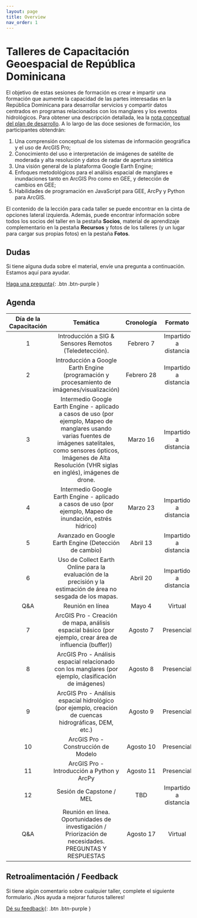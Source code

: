 ```yaml
---
layout: page
title: Overview
nav_order: 1
---
```


# Talleres de Capacitación Geoespacial de República Dominicana

El objetivo de estas sesiones de formación es crear e impartir una formación que aumente la capacidad de las partes interesadas en la República Dominicana para desarrollar servicios y compartir datos centrados en programas relacionados con los manglares y los eventos hidrológicos. Para obtener una descripción detallada, lea la [nota conceptual del plan de desarrollo](https://docs.google.com/document/d/1ZFGhzkOucx8MMpE9djodM0cQGrURKFrO/edit). A lo largo de las doce sesiones de formación, los participantes obtendrán:

1. Una comprensión conceptual de los sistemas de información geográfica y el uso de ArcGIS Pro;
2. Conocimiento del uso e interpretación de imágenes de satélite de moderada y alta resolución y datos de radar de apertura sintética
3. Una visión general de la plataforma Google Earth Engine;
4. Enfoques metodológicos para el análisis espacial de manglares e inundaciones tanto en ArcGIS Pro como en GEE, y detección de cambios en GEE;
5. Habilidades de programación en JavaScript para GEE, ArcPy y Python para ArcGIS.

El contenido de la lección para cada taller se puede encontrar en la cinta de opciones lateral izquierda. Además, puede encontrar información sobre todos los socios del taller en la pestaña **Socios**, material de aprendizaje complementario en la pestaña **Recursos** y fotos de los talleres (y un lugar para cargar sus propias fotos) en la pestaña **Fotos**.


## Dudas

Si tiene alguna duda sobre el material, envíe una pregunta a continuación. Estamos aquí para ayudar.

[Haga una pregunta](https://forms.gle/a7MW4PtgtmPiPoZJ9){: .btn .btn-purple }

## Agenda

| Día de la Capacitación |                                                                                                                Temática                                                                                                                | Cronología |        Formato        |
|:----------------------:|:--------------------------------------------------------------------------------------------------------------------------------------------------------------------------------------------------------------------------------------:|:----------:|:---------------------:|
|            1           |                                                                                         Introducción a SIG & Sensores Remotos (Teledetección).                                                                                         | Febrero 7  | Impartido a distancia |
|            2           |                                                                       Introducción a Google Earth Engine (programación y procesamiento de imágenes/visualización)                                                                      | Febrero 28 | Impartido a distancia |
|            3           | Intermedio Google Earth Engine - aplicado a casos de uso (por ejemplo, Mapeo de manglares usando varias fuentes de imágenes satelitales, como sensores ópticos, Imágenes de Alta Resolución (VHR siglas en inglés), imágenes de drone. | Marzo 16   | Impartido a distancia |
|            4           |                                                               Intermedio Google Earth Engine - aplicado a casos de uso (por ejemplo, Mapeo de inundación, estrés hídrico)                                                              | Marzo 23   | Impartido a distancia |
|            5           |                                                                                          Avanzado en Google Earth Engine (Detección de cambio)                                                                                         | Abril 13   | Impartido a distancia |
|            6           |                                                             Uso de Collect Earth Online para la evaluación de la precisión y la estimación de área no sesgada de los mapas.                                                            | Abril 20   | Impartido a distancia |
|           Q&A          |                                                                                                            Reunión en línea                                                                                                            | Mayo 4     |        Virtual        |
|            7           |                                                                ArcGIS Pro - Creación de mapa, análisis espacial básico (por ejemplo, crear área de influencia (buffer))                                                                | Agosto 7   |       Presencial      |
|            8           |                                                                  ArcGIS Pro - Análisis espacial relacionado con los manglares (por ejemplo, clasificación de imágenes)                                                                 | Agosto 8   |       Presencial      |
|            9           |                                                                 ArcGIS Pro - Análisis espacial hidrológico (por ejemplo, creación de cuencas hidrográficas, DEM, etc.)                                                                 | Agosto 9   |       Presencial      |
|           10           |                                                                                                  ArcGIS Pro - Construcción de Modelo                                                                                                   | Agosto 10  |       Presencial      |
|           11           |                                                                                               ArcGIS Pro - Introducción a Python y ArcPy                                                                                               | Agosto 11  |       Presencial      |
|           12           |                                                                                                        Sesión de Capstone / MEL                                                                                                        | TBD        | Impartido a distancia |
|           Q&A          |                                                                 Reunión en línea. Oportunidades de investigación / Priorización de necesidades. PREGUNTAS Y RESPUESTAS                                                                 | Agosto 17  |        Virtual        |

## Retroalimentación / Feedback

Si tiene algún comentario sobre cualquier taller, complete el siguiente formulario. ¡Nos ayuda a mejorar futuros talleres!

[Dé su feedback](https://forms.gle/8Jdm1aybL9sqzNEw6){: .btn .btn-purple }
